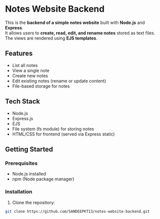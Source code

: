 # Notes Website Backend

This is the **backend of a simple notes website** built with **Node.js** and **Express**.  
It allows users to **create, read, edit, and rename notes** stored as text files. The views are rendered using **EJS templates**.

## Features

- List all notes
- View a single note
- Create new notes
- Edit existing notes (rename or update content)
- File-based storage for notes

## Tech Stack

- Node.js
- Express.js
- EJS
- File system (fs module) for storing notes
- HTML/CSS for frontend (served via Express static)

## Getting Started

### Prerequisites

- Node.js installed
- npm (Node package manager)

### Installation

1. Clone the repository:
```bash
git clone https://github.com/SANDEEPKT13/notes-website-backend.git
